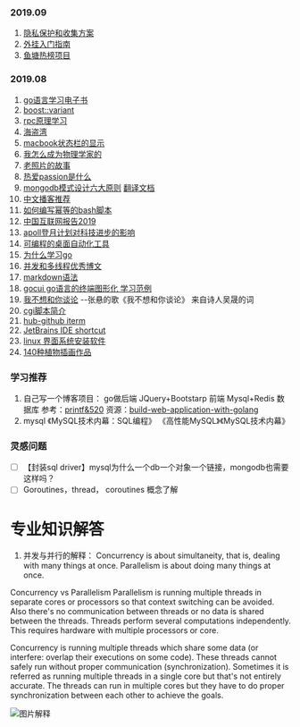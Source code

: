 ### 2019.09
1. [隐私保护和收集方案](https://github.com/No-Github/Digital-Privacy)
2. [外挂入门指南](https://github.com/CasterWx/Plug-in-R)
3. [鱼塘热榜项目](https://github.com/timeromantic/TopList/)


### 2019.08
1. [go语言学习电子书](https://github.com/Unknwon/the-way-to-go_ZH_CN/blob/master/eBook/preface.md) 
2. [boost::variant](https://blog.csdn.net/lanchunhui/article/details/50532772)  
3. [rpc原理学习](https://blog.csdn.net/zhougb3/article/details/80403125)   
4. [海盗湾](https://www.jianshu.com/p/db245f3b4071)  
5. [macbook状态栏的显示](https://getbitbar.com/)
6. [我怎么成为物理学家的](https://www.edge.org/conversation/murray_gell_mann-the-making-of-a-physicist)
7. [老照片的故事](https://thatsideofthefamily.wordpress.com/2016/04/17/the-spectacle-and-the-mystery-new-york-1932/)  
8. [热爱passion是什么](https://debugandrelease.blogspot.com/2019/04/what-am-i-passionate-about.html)  
9. [mongodb模式设计六大原则](https://www.mongodb.com/blog/post/6-rules-of-thumb-for-mongodb-schema-design-part-1)   [翻译文档](https://blog.csdn.net/BloodyMandoo/article/details/78457775)
10. [中文播客推荐](https://typlog.com/podlist/)
11. [如何编写幂等的bash脚本](https://arslan.io/2019/07/03/how-to-write-idempotent-bash-scripts/)
12. [中国互联网报告2019](https://www.scmp.com/china-internet-report)
13. [apoll登月计划对科技进步的影响](https://www.fastcompany.com/90362753/how-nasa-gave-birth-to-modern-computing-and-gets-no-credit-for-it)
14. [可编程的桌面自动化工具](https://github.com/oakwoodai/automagica)
15. [为什么学习go](https://medium.com/@leoneperdigao/why-it-is-worth-learning-golang-3a686e4448cf)
16. [并发和多线程优秀博文](https://www.logicbig.com/quick-info/programming/multi-threading.html?source=post_page---------------------------)
17. [markdown语法](https://guides.github.com/features/mastering-markdown/)
18. [gocui go语言的终端图形化 学习范例](https://github.com/jroimartin/gocui)
19. [我不想和你谈论](https://www.douban.com/note/235592900/)    --张悬的歌《我不想和你谈论》  来自诗人吴晟的词
20. [cgi脚本简介](http://rickcarlino.com/2019/07/20/what-were-cgi-scripts-html.html)
21. [hub-github iterm](https://hub.github.com/)
22. [JetBrains IDE shortcut](https://nextfe.com/jetbrains-ide-shortcuts/)
23. [linux 界面系统安装软件](https://github.com/panhaoneo/autosetup)
24. [140种植物插画作品](https://www.c82.net/twining/plants/)


### 学习推荐
1. 自己写一个博客项目： go做后端 JQuery+Bootstarp 前端 Mysql+Redis 数据库  参考：[printf&520](https://www.printf520.com/about.html)
   资源：[build-web-application-with-golang](https://github.com/astaxie/build-web-application-with-golang)
2. mysql 《MySQL技术内幕：SQL编程》 《高性能MySQL》《MySQL技术内幕》
 
### 灵感问题
- [ ] 【封装sql driver】mysql为什么一个db一个对象一个链接，mongodb也需要这样吗？
- [ ]  Goroutines，thread， coroutines 概念了解

# 专业知识解答

1. 并发与并行的解释： Concurrency is about simultaneity, that is, dealing with many things at once. Parallelism is about doing many things at once. 

Concurrency vs Parallelism
Parallelism is running multiple threads in separate cores or processors so that context switching can be avoided. Also there's no communication between threads or no data is shared between the threads. Threads perform several computations independently. This requires hardware with multiple processors or core.

Concurrency is running multiple threads which share some data (or interfere: overlap their executions on some code). These threads cannot safely run without proper communication (synchronization). Sometimes it is referred as running multiple threads in a single core but that's not entirely accurate. The threads can run in multiple cores but they have to do proper synchronization between each other to achieve the goals.

![图片解释](https://miro.medium.com/max/610/0*mx9CAltUS1vD_Ezs.png)

